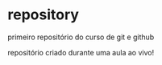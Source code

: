 # repository
primeiro repositório do curso de git e github

repositório criado durante uma aula ao vivo!
